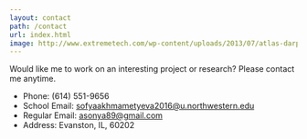 ```yaml
---
layout: contact
path: /contact
url: index.html
image: http://www.extremetech.com/wp-content/uploads/2013/07/atlas-darpa-robot-high-res.jpg
---
```


Would like me to work on an interesting project or research? Please contact me anytime.

* Phone: (614) 551-9656
* School Email: sofyaakhmametyeva2016@u.northwestern.edu
* Regular Email: asonya89@gmail.com
* Address: Evanston, IL, 60202
